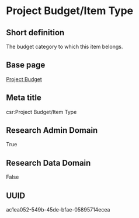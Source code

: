 # Project Budget/Item Type
## Short definition
The budget category to which this item belongs.
## Base page
[Project Budget](../../Objects/Project%20Budget.md)
## Meta title
csr:Project Budget/Item Type
## Research Admin Domain
True
## Research Data Domain
False
## UUID
ac1ea052-549b-45de-bfae-05895714ecea

